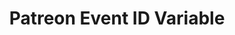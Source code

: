 ---
title: Patreon Event ID Variable
navigation.title: Patreon Event ID
variables:
  - name: id
    type: string
    description: The ID of this event.
    value: 590e8651-d1f1-4e47-abd4-d1ffdfcbbf49
---